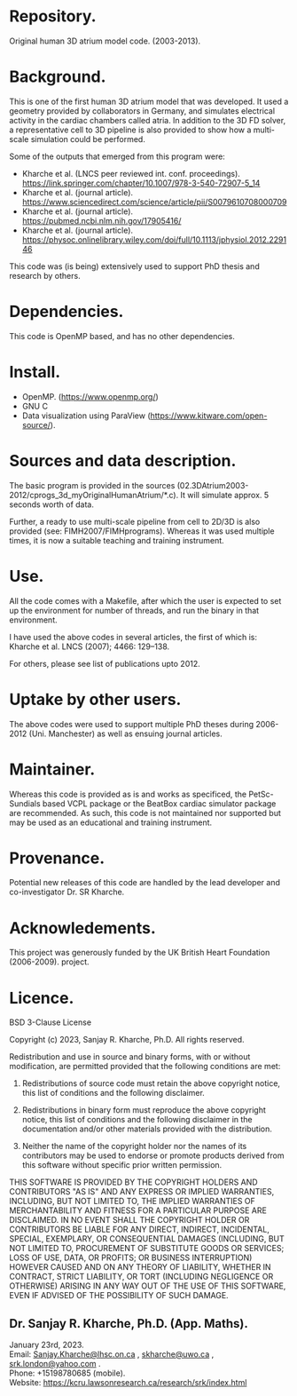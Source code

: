 # Repository.  

Original human 3D atrium model code. (2003-2013).

# Background.  

This is one of the first human 3D atrium model that was developed. It used a geometry provided by
collaborators in Germany, and simulates electrical activity in the cardiac chambers called atria.
In addition to the 3D FD solver, a representative cell to 3D pipeline is also provided to show
how a multi-scale simulation could be performed.

Some of the outputs that emerged from this program were:  
* Kharche et al. (LNCS peer reviewed int. conf. proceedings). https://link.springer.com/chapter/10.1007/978-3-540-72907-5_14  
* Kharche et al. (journal article). https://www.sciencedirect.com/science/article/pii/S0079610708000709
* Kharche et al. (journal article). https://pubmed.ncbi.nlm.nih.gov/17905416/
* Kharche et al. (journal article). https://physoc.onlinelibrary.wiley.com/doi/full/10.1113/jphysiol.2012.229146

This code was (is being) extensively used to support PhD thesis and research by others.

# Dependencies.  

This code is OpenMP based, and has no other dependencies.

# Install.  

* OpenMP. (https://www.openmp.org/)  
* GNU C  
* Data visualization using ParaView  (https://www.kitware.com/open-source/).

# Sources and data description.

The basic program is provided in the sources (02.3DAtrium2003-2012/cprogs_3d_myOriginalHumanAtrium/*.c).
It will simulate approx. 5 seconds worth of data.  

Further, a ready to use multi-scale pipeline from cell to 2D/3D is also provided (see: FIMH2007/FIMHprograms).
Whereas it was used multiple times, it is now a suitable teaching and training instrument.

# Use.

All the code comes with a Makefile, after which the user is expected to set up the environment for number of threads,
and run the binary in that environment.

I have used the above codes in several articles, the first of which is:
Kharche et al. LNCS (2007); 4466: 129–138.  

For others, please see list of publications upto 2012.

# Uptake by other users.

The above codes were used to support multiple PhD theses during 2006-2012 (Uni. Manchester) as well as ensuing
journal articles.

# Maintainer.

Whereas this code is provided as is and works as specificed, the PetSc-Sundials based VCPL package or the BeatBox cardiac simulator package are recommended.
As such, this code is not maintained nor supported but may be used as an educational and training instrument.

# Provenance.

Potential new releases of this code are handled by the lead developer and co-investigator Dr. SR Kharche.

# Acknowledements.

This project was generously funded by the UK British Heart Foundation (2006-2009). project.

# Licence.

BSD 3-Clause License

Copyright (c) 2023, Sanjay R. Kharche, Ph.D.
All rights reserved.

Redistribution and use in source and binary forms, with or without
modification, are permitted provided that the following conditions are met:

1. Redistributions of source code must retain the above copyright notice, this
   list of conditions and the following disclaimer.

2. Redistributions in binary form must reproduce the above copyright notice,
   this list of conditions and the following disclaimer in the documentation
   and/or other materials provided with the distribution.

3. Neither the name of the copyright holder nor the names of its
   contributors may be used to endorse or promote products derived from
   this software without specific prior written permission.

THIS SOFTWARE IS PROVIDED BY THE COPYRIGHT HOLDERS AND CONTRIBUTORS "AS IS"
AND ANY EXPRESS OR IMPLIED WARRANTIES, INCLUDING, BUT NOT LIMITED TO, THE
IMPLIED WARRANTIES OF MERCHANTABILITY AND FITNESS FOR A PARTICULAR PURPOSE ARE
DISCLAIMED. IN NO EVENT SHALL THE COPYRIGHT HOLDER OR CONTRIBUTORS BE LIABLE
FOR ANY DIRECT, INDIRECT, INCIDENTAL, SPECIAL, EXEMPLARY, OR CONSEQUENTIAL
DAMAGES (INCLUDING, BUT NOT LIMITED TO, PROCUREMENT OF SUBSTITUTE GOODS OR
SERVICES; LOSS OF USE, DATA, OR PROFITS; OR BUSINESS INTERRUPTION) HOWEVER
CAUSED AND ON ANY THEORY OF LIABILITY, WHETHER IN CONTRACT, STRICT LIABILITY,
OR TORT (INCLUDING NEGLIGENCE OR OTHERWISE) ARISING IN ANY WAY OUT OF THE USE
OF THIS SOFTWARE, EVEN IF ADVISED OF THE POSSIBILITY OF SUCH DAMAGE.

## Dr. Sanjay R. Kharche, Ph.D. (App. Maths).  
January 23rd, 2023.  
Email: Sanjay.Kharche@lhsc.on.ca , skharche@uwo.ca , srk.london@yahoo.com .  
Phone: +15198780685 (mobile).  
Website: https://kcru.lawsonresearch.ca/research/srk/index.html  

